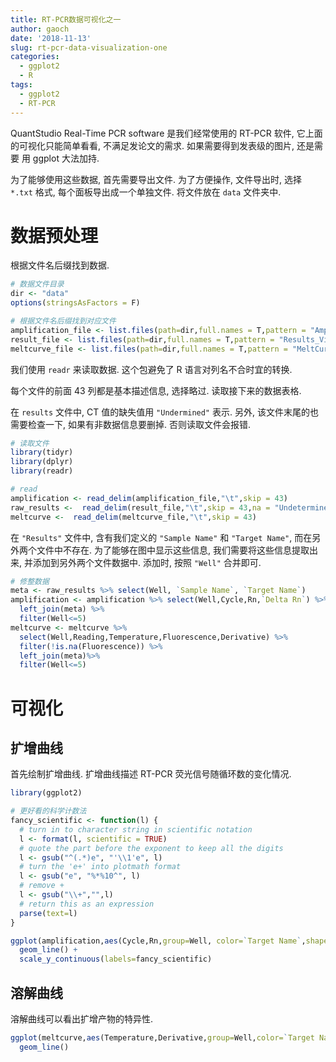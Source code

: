 ```yaml
---
title: RT-PCR数据可视化之一
author: gaoch
date: '2018-11-13'
slug: rt-pcr-data-visualization-one
categories:
  - ggplot2
  - R
tags:
  - ggplot2
  - RT-PCR
---
```


QuantStudio Real-Time PCR software 是我们经常使用的 RT-PCR 软件, 它上面的可视化只能简单看看, 不满足发论文的需求. 如果需要得到发表级的图片, 还是需要 用 ggplot 大法加持.

为了能够使用这些数据, 首先需要导出文件. 为了方便操作, 文件导出时, 选择 `*.txt` 格式, 每个面板导出成一个单独文件. 将文件放在 `data` 文件夹中.

# 数据预处理

根据文件名后缀找到数据.


```r
# 数据文件目录
dir <- "data"
options(stringsAsFactors = F)

# 根据文件名后缀找到对应文件
amplification_file <- list.files(path=dir,full.names = T,pattern = "Amplification Data_ViiA7_export.txt")
result_file <- list.files(path=dir,full.names = T,pattern = "Results_ViiA7_export.txt")
meltcurve_file <- list.files(path=dir,full.names = T,pattern = "MeltCurve Data_ViiA7_export.txt")
```

我们使用 `readr` 来读取数据. 这个包避免了 R 语言对列名不合时宜的转换. 

每个文件的前面 43 列都是基本描述信息, 选择略过. 读取接下来的数据表格.

在 `results` 文件中, CT 值的缺失值用 `"Undermined"` 表示. 另外, 该文件末尾的也需要检查一下, 如果有非数据信息要删掉. 否则读取文件会报错.


```r
# 读取文件
library(tidyr)
library(dplyr)
library(readr)

# read
amplification <- read_delim(amplification_file,"\t",skip = 43)
raw_results <-  read_delim(result_file,"\t",skip = 43,na = "Undetermined")
meltcurve <-  read_delim(meltcurve_file,"\t",skip = 43)
```


在 `"Results"` 文件中, 含有我们定义的 `"Sample Name"` 和 `"Target Name"`, 而在另外两个文件中不存在. 为了能够在图中显示这些信息, 我们需要将这些信息提取出来, 并添加到另外两个文件数据中. 添加时, 按照 `"Well"` 合并即可.



```r
# 修整数据
meta <- raw_results %>% select(Well, `Sample Name`, `Target Name`)
amplification <- amplification %>% select(Well,Cycle,Rn,`Delta Rn`) %>%  
  left_join(meta) %>%
  filter(Well<=5)
meltcurve <- meltcurve %>% 
  select(Well,Reading,Temperature,Fluorescence,Derivative) %>% 
  filter(!is.na(Fluorescence)) %>%
  left_join(meta)%>%
  filter(Well<=5)
```

# 可视化

## 扩增曲线

首先绘制扩增曲线. 扩增曲线描述 RT-PCR 荧光信号随循环数的变化情况.


```r
library(ggplot2)

# 更好看的科学计数法
fancy_scientific <- function(l) {
  # turn in to character string in scientific notation
  l <- format(l, scientific = TRUE)
  # quote the part before the exponent to keep all the digits
  l <- gsub("^(.*)e", "'\\1'e", l)
  # turn the 'e+' into plotmath format
  l <- gsub("e", "%*%10^", l)
  # remove +
  l <- gsub("\\+","",l)
  # return this as an expression
  parse(text=l)
}

ggplot(amplification,aes(Cycle,Rn,group=Well, color=`Target Name`,shape=`Sample Name`)) + 
  geom_line() +
  scale_y_continuous(labels=fancy_scientific)
```

## 溶解曲线

溶解曲线可以看出扩增产物的特异性.


```r
ggplot(meltcurve,aes(Temperature,Derivative,group=Well,color=`Target Name`)) + 
  geom_line()
```

